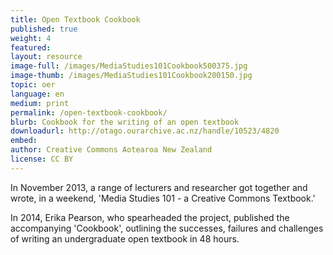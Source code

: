 ```yaml
---
title: Open Textbook Cookbook
published: true
weight: 4
featured: 
layout: resource
image-full: /images/MediaStudies101Cookbook500375.jpg
image-thumb: /images/MediaStudies101Cookbook200150.jpg
topic: oer
language: en
medium: print
permalink: /open-textbook-cookbook/
blurb: Cookbook for the writing of an open textbook
downloadurl: http://otago.ourarchive.ac.nz/handle/10523/4820
embed:
author: Creative Commons Aotearoa New Zealand
license: CC BY 
---
```

In November 2013, a range of lecturers and researcher got together and wrote, in a weekend, 'Media Studies 101 - a Creative Commons Textbook.'

In 2014, Erika Pearson, who spearheaded the project, published the accompanying 'Cookbook', outlining the successes, failures and challenges of writing an undergraduate open textbook in 48 hours. 
